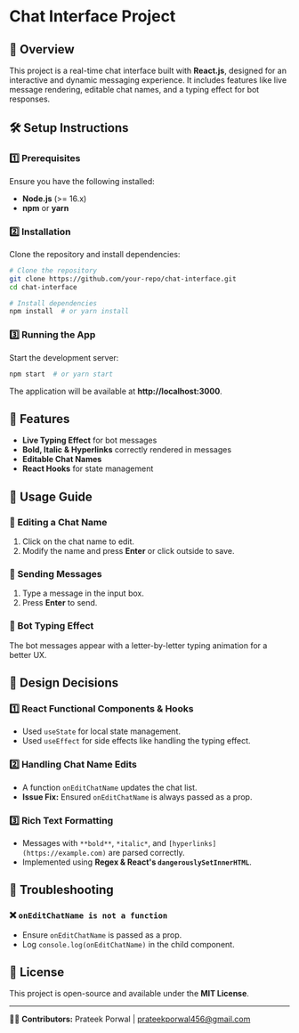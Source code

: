 # Chat Interface Project

## 📌 Overview
This project is a real-time chat interface built with **React.js**, designed for an interactive and dynamic messaging experience. It includes features like live message rendering, editable chat names, and a typing effect for bot responses.

## 🛠️ Setup Instructions

### 1️⃣ Prerequisites
Ensure you have the following installed:
- **Node.js** (>= 16.x)
- **npm** or **yarn**

### 2️⃣ Installation
Clone the repository and install dependencies:
```sh
# Clone the repository
git clone https://github.com/your-repo/chat-interface.git
cd chat-interface

# Install dependencies
npm install  # or yarn install
```

### 3️⃣ Running the App
Start the development server:
```sh
npm start  # or yarn start
```

The application will be available at **http://localhost:3000**.

## 🚀 Features
- **Live Typing Effect** for bot messages
- **Bold, Italic & Hyperlinks** correctly rendered in messages
- **Editable Chat Names**
- **React Hooks** for state management

## 📌 Usage Guide
### 🔹 Editing a Chat Name
1. Click on the chat name to edit.
2. Modify the name and press **Enter** or click outside to save.

### 🔹 Sending Messages
1. Type a message in the input box.
2. Press **Enter** to send.

### 🔹 Bot Typing Effect
The bot messages appear with a letter-by-letter typing animation for a better UX.

## 🎨 Design Decisions
### **1️⃣ React Functional Components & Hooks**
- Used `useState` for local state management.
- Used `useEffect` for side effects like handling the typing effect.

### **2️⃣ Handling Chat Name Edits**
- A function `onEditChatName` updates the chat list.
- **Issue Fix:** Ensured `onEditChatName` is always passed as a prop.

### **3️⃣ Rich Text Formatting**
- Messages with `**bold**`, `*italic*`, and `[hyperlinks](https://example.com)` are parsed correctly.
- Implemented using **Regex & React's `dangerouslySetInnerHTML`**.

## 🐞 Troubleshooting
### ❌ `onEditChatName is not a function`
- Ensure `onEditChatName` is passed as a prop.
- Log `console.log(onEditChatName)` in the child component.

## 📜 License
This project is open-source and available under the **MIT License**.

---

👨‍💻 **Contributors:** Prateek Porwal | prateekporwal456@gmail.com


